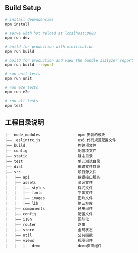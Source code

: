 ## Build Setup

``` bash
# install dependencies
npm install

# serve with hot reload at localhost:8080
npm run dev

# build for production with minification
npm run build

# build for production and view the bundle analyzer report
npm run build --report

# run unit tests
npm run unit

# run e2e tests
npm run e2e

# run all tests
npm test
```

## 工程目录说明
    |—— node_modules                 npm 安装的模块
    |—— .eslintrc.js                 es6 代码规范配置文件
    |—— build                        构建项文件
    |—— config                       配置项文件
    |—— static                       静态目录
    |—— test                         单元测试目录
    |—— dist                         编译文件目录
    |—— src                          项目源文件
    |   |—— api                      数据接口服务
    |   |—— assets                   资源文件
    |   |   |—— stylus               样式文件
    |   |   |—— fonts                字体文件
    |   |   |—— images               图片文件
    |   |   |—— lib                  第三方库
    |   |—— components               通用组件
    |   |—— config                   配置文件
    |   |—— i18n                     国际化
    |   |—— router                   路由
    |   |—— store                    全局状态
    |   |—— util                     公共函数
    |   |—— views                    视图组件
    |   |   |—— demo                 demo页面组件
